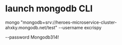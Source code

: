 # launch mongodb CLI
mongo "mongodb+srv://heroes-microservice-cluster-ahxky.mongodb.net/test" --username excrispy

--password Mongodb314!

